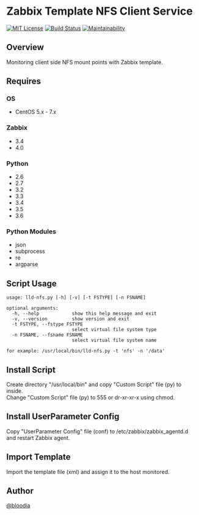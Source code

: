 # Zabbix Template NFS Client Service
[![MIT License](http://img.shields.io/badge/license-MIT-blue.svg?style=flat)](https://github.com/bloodia/Zabbix-Template-NFS-Client-Service/blob/master/LICENSE)
[![Build Status](https://travis-ci.org/bloodia/Zabbix-Template-NFS-Client-Service.svg?branch=master)](https://travis-ci.org/bloodia/Zabbix-Template-NFS-Client-Service)
[![Maintainability](https://api.codeclimate.com/v1/badges/bdd3c97a75e82f8218ab/maintainability)](https://codeclimate.com/github/bloodia/Zabbix-Template-NFS-Client-Service/maintainability)

## Overview
Monitoring client side NFS mount points with Zabbix template.  

## Requires
### OS
- CentOS 5.x - 7.x

### Zabbix
- 3.4
- 4.0

### Python
- 2.6
- 2.7
- 3.2
- 3.3
- 3.4
- 3.5
- 3.6

### Python Modules
- json
- subprocess
- re
- argparse

## Script Usage
```
usage: lld-nfs.py [-h] [-v] [-t FSTYPE] [-n FSNAME]

optional arguments:
  -h, --help            show this help message and exit
  -v, --version         show version and exit
  -t FSTYPE, --fstype FSTYPE
                        select virtual file system type
  -n FSNAME, --fsname FSNAME
                        select virtual file system name

for example: /usr/local/bin/lld-nfs.py -t 'nfs' -n '/data'
```

## Install Script
Create directory "/usr/local/bin" and copy "Custom Script" file (py) to inside.  
Change "Custom Script" file (py) to 555 or dr-xr-xr-x using chmod.  

## Install UserParameter Config
Copy "UserParameter Config" file (conf) to /etc/zabbix/zabbix_agentd.d and restart Zabbix agent.  

## Import Template
Import the template file (xml) and assign it to the host monitored.

## Author
[@bloodia](https://twitter.com/bloodiadotnet)
